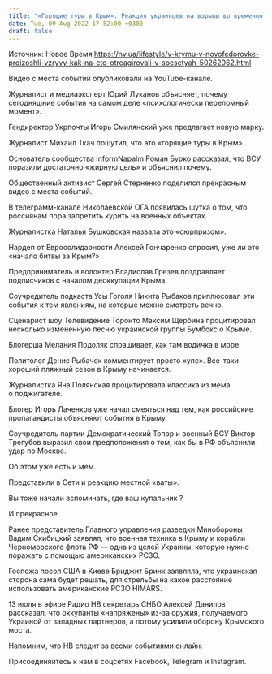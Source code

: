 ```yaml
---
title: "«Горящие туры в Крым». Реакция украинцев на взрывы во временно оккупированном Крыму вблизи военного аэродрома"
date: Tue, 09 Aug 2022 17:52:00 +0300
draft: false
---
```

Источник: Новое Время https://nv.ua/lifestyle/v-krymu-v-novofedorovke-proizoshli-vzryvy-kak-na-eto-otreagirovali-v-socsetyah-50262062.html


Видео с места событий опубликовали на YouTube-канале.

Журналист и медиаэксперт Юрий Луканов объясняет, почему сегодняшние события на самом деле «психологически переломный момент».

Гендиректор Укрпочты Игорь Смилянский уже предлагает новую марку.

Журналист Михаил Ткач пошутил, что это «горящие туры в Крым».

Основатель сообщества InformNapalm Роман Бурко рассказал, что ВСУ поразили достаточно «жирную цель» и объяснил почему.

Общественный активист Сергей Стерненко поделился прекрасным видео с места событий.

В телеграмм-канале Николаевской ОГА появилась шутка о том, что россиянам пора запретить курить на военных объектах.

Журналистка Наталья Бушковская назвала это «сюрпризом».

Нардеп от Евросолидарности Алексей Гончаренко спросил, уже ли это «начало битвы за Крым?»

Предприниматель и волонтер Владислав Грезев поздравляет подписчиков с началом деоккупации Крыма.

Соучредитель подкаста Усы Гоголя Никита Рыбаков приплюсовал эти события к тем явлениям, на которые можно смотреть вечно.

Сценарист шоу Телевидение Торонто Максим Щербина процитировал несколько измененную песню украинской группы Бумбокс о Крыме.

Блогерша Мелания Подоляк спрашивает, как там водичка в море.

Политолог Денис Рыбачок комментирует просто «упс». Все-таки хороший пляжный сезон в Крыму начинается.

Журналистка Яна Полянская процитировала классика из мема о поджигателе.

Блогер Игорь Лаченков уже начал смеяться над тем, как российские пропагандисты объясняют события в Крыму.

Соучредитель партии Демократический Топор и военный ВСУ Виктор Трегубов выразил свои предположения о том, как бы в РФ объяснили удар по Москве.

Об этом уже есть и мем.

Представили в Сети и реакцию местной «ваты».

Вы тоже начали вспоминать, где ваш купальник ?

И прекрасное.

Ранее представитель Главного управления разведки Минобороны Вадим Скибицкий заявлял, что военная техника в Крыму и корабли Черноморского флота РФ — одна из целей Украины, которую нужно поражать с помощью американских РСЗО.

Госпожа посол США в Киеве Бриджит Бринк заявляла, что украинская сторона сама будет решать, для стрельбы на какое расстояние использовать американские РСЗО HIMARS.

13 июля в эфире Радио НВ секретарь СНБО Алексей Данилов рассказал, что оккупанты «напряжены» из-за оружия, получаемого Украиной от западных партнеров, а потому усилили оборону Крымского моста.

Напомним, что НВ следит за всеми событиями онлайн.

Присоединяйтесь к нам в соцсетях Facebook, Telegram и Instagram.
